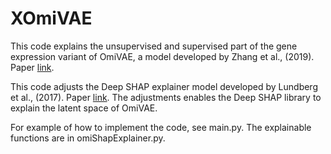 # XOmiVAE

This code explains the unsupervised and supervised part of the gene expression variant of OmiVAE, a model developed by Zhang et al., (2019). Paper [link](httpsarxiv.org/abs/1908.06278).

This code adjusts the Deep SHAP explainer model developed by Lundberg et al., (2017). Paper [link](http://papers.nips.cc/paper/7062-a-unified-approach-to-interpreting-model-predictions). The adjustments enables the Deep SHAP library to explain the latent space of OmiVAE.

For example of how to implement the code, see main.py. The explainable functions are in omiShapExplainer.py.

